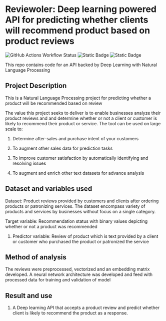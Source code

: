 # Reviewoler: Deep learning powered API for predicting whether clients will recommend product based on product reviews
![GitHub Actions Workflow Status](https://img.shields.io/github/actions/workflow/status/agbleze/recommendation_predictor_API/.github%2Fworkflows%2Fci.yml)
![Static Badge](https://img.shields.io/badge/reviewoler-product%20review%20analyzer-yellow)
![Static Badge](https://img.shields.io/badge/reviewoler-v0.2.0-red)



This repo contains code for an API backed by Deep Learning with Natural Language Processing 


## Project Description

This is a Natural Language Processing project for predicting whether 
a product will be recommended based on review

The value this project seeks to deliver is to enable businesses analyze their product reviews and 
and determine whether or not a client or customer is likely to recommend their 
product or service. The tool can be used on large scale to:

1. Determine after-sales and purchase intent of your customers

2. To augment other sales data for prediction tasks

3. To improve customer satisfaction by automatically identifying and resolving issues

4. To augment and enrich other text datasets for advance analysis


## Dataset and variables used

Dataset: Product reviews provided by customers and clients after ordering products or patronizing services.
The dataset encompass variety of products and services by businesses without focus on a single category.
                                     

Target variable: Recommendation status with binary values depicting whether or not a product was recommended

1. Predictor variable: Review of product which is text provided by a client or customer who purchased the 
product or patronized the service


## Method of analysis

The reviews were preprocessed, vectorized and an embedding matrix developed. 
A neural network architecture was developed and feed with processed data for training and validation of model
                                 

## Result and use

1. A Deep learning API that accepts a product review and predict whether client is likely to recommend the product as a response.
                                   
